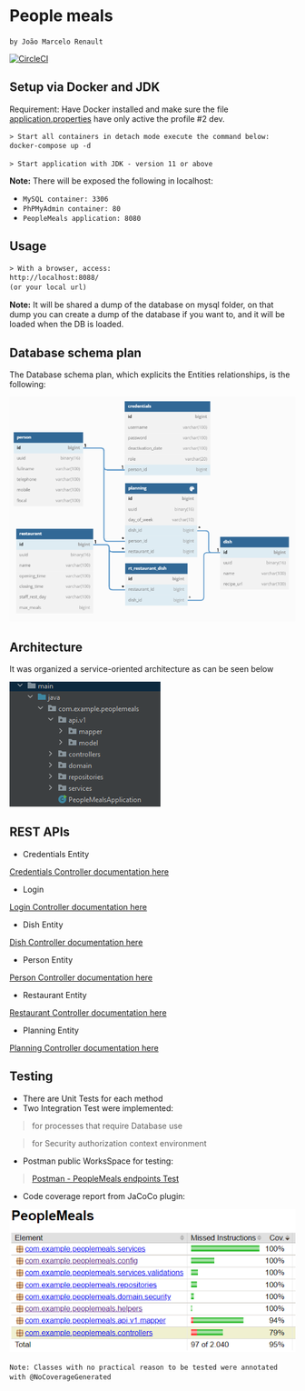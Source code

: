 # People meals

`by João Marcelo Renault`

[![CircleCI](https://dl.circleci.com/status-badge/img/gh/jucron/PeopleMeals/tree/master.svg?style=svg&circle-token=54174309f349bce553da6585d36efe2725d7905d)](https://dl.circleci.com/status-badge/redirect/gh/jucron/PeopleMeals/tree/master)

## Setup via Docker and JDK

Requirement: Have Docker installed and make sure the
file [application.properties](src/main/resources/application.properties) have only active the
profile #2 dev.

[//]: # (> First create an image of PeopleMeals application. From files directory, type:)

[//]: # (docker build -t peoplemeals .)

```docker
> Start all containers in detach mode execute the command below:
docker-compose up -d

> Start application with JDK - version 11 or above 
```

**Note:** There will be exposed the following in localhost:

* `MySQL container: 3306`
* `PhPMyAdmin container: 80`
* `PeopleMeals application: 8080`

## Usage

```html
> With a browser, access: 
http://localhost:8088/
(or your local url)
```

**Note:** It will be shared a dump of the database on mysql folder, on that dump you can create a dump of the database
if you want to, and it will be loaded when the DB is loaded.

## Database schema plan

The Database schema plan, which explicits the Entities relationships, is the following:

[//]: # (<img src="database_schema.png" width=75% height=75%>)
![img_1.png](img_1.png)

## Architecture

It was organized a service-oriented architecture as can be seen below

![img.png](img.png)

## REST APIs

* Credentials Entity

[Credentials Controller documentation here](https://documenter.getpostman.com/view/18570764/UzBvFNHe)

* Login

[Login Controller documentation here](https://documenter.getpostman.com/view/18570764/UzBvFNMw)

* Dish Entity

[Dish Controller documentation here](https://documenter.getpostman.com/view/18570764/UzBvFNMv)

* Person Entity

[Person Controller documentation here](https://documenter.getpostman.com/view/18570764/UzBvFNMy)

* Restaurant Entity

[Restaurant Controller documentation here](https://documenter.getpostman.com/view/18570764/UzBvFNN2)

* Planning Entity

[Planning Controller documentation here](https://documenter.getpostman.com/view/18570764/UzBvFNN3)

## Testing

* There are Unit Tests for each method
* Two Integration Test were implemented:

> for processes that require Database use

> for Security authorization context environment

* Postman public WorksSpace for testing:

> [Postman - PeopleMeals endpoints Test](https://www.postman.com/jucron/workspace/peoplemeals-endpoints-test-joo-renault/overview)

* Code coverage report from JaCoCo plugin:

![img_2.png](img_2.png)

`Note: Classes with no practical reason to be tested were annotated with @NoCoverageGenerated`